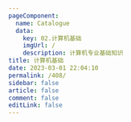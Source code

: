 ```yaml
---
pageComponent: 
  name: Catalogue
  data: 
    key: 02.计算机基础
    imgUrl: /
    description: 计算机专业基础知识
title: 计算机基础
date: 2023-03-01 22:04:10
permalink: /408/
sidebar: false
article: false
comment: false
editLink: false
---
```

